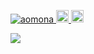 <p align="left">
  <a href="https://github.com/aomona/aomona/">
    <img src="https://komarev.com/ghpvc/?username=aomona" alt="aomona" />
  </a>
  <a href="http://twitter.com/aomona_01">
    <img height="20" src="https://img.shields.io/twitter/follow/aomona_01?label=Twitter&logo=twitter&style=flat" />
  </a>
  <a href="https://github.com/aomona">
    <img height="20" src="https://img.shields.io/github/followers/aomona?label=follow&logo=github&style=flat" />
  </a>
</p>
<p>
  <img align="left" src="https://github-readme-stats.vercel.app/api?username=aomona&count_private=true&show_icons=true" />
</p>
